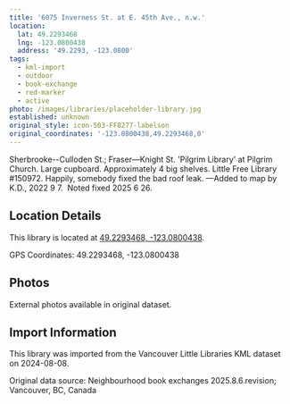 ```yaml
---
title: '6075 Inverness St. at E. 45th Ave., n.w.'
location:
  lat: 49.2293468
  lng: -123.0800438
  address: '49.2293, -123.0800'
tags:
  - kml-import
  - outdoor
  - book-exchange
  - red-marker
  - active
photo: /images/libraries/placeholder-library.jpg
established: unknown
original_style: icon-503-FF8277-labelson
original_coordinates: '-123.0800438,49.2293468,0'
---
```

Sherbrooke--Culloden St.; Fraser—Knight St.
'Pilgrim Library' at Pilgrim Church.
Large cupboard. Approximately 4 big shelves.
Little Free Library #150972.
Happily, somebody fixed the bad roof leak.
—Added to map by K.D., 2022 9 7.  
Noted fixed 2025 6 26.

## Location Details

This library is located at [49.2293468, -123.0800438](https://www.google.com/maps?q=49.2293468,-123.0800438).

GPS Coordinates: 49.2293468, -123.0800438

## Photos

External photos available in original dataset.

## Import Information

This library was imported from the Vancouver Little Libraries KML dataset on 2024-08-08.

Original data source: Neighbourhood book exchanges 2025.8.6.revision; Vancouver, BC, Canada
